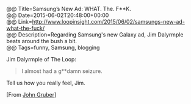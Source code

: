 @@ Title=Samsung’s New Ad: WHAT. The. F**K.    
@@ Date=2015-06-02T20:48:00+00:00  
@@ Link=http://www.loopinsight.com/2015/06/02/samsungs-new-ad-what-the-fuck/    
@@ Description=Regarding Samsung's new Galaxy ad, Jim Dalyrmple beats around the bush a bit.  
@@ Tags=funny, Samsung, blogging  

Jim Dalyrmple of The Loop:
>I almost had a g**damn seizure.

Tell us how you really feel, Jim.

[From [John Gruber][twitter]]

[twitter]: https://twitter.com/gruber/status/605915951561768960